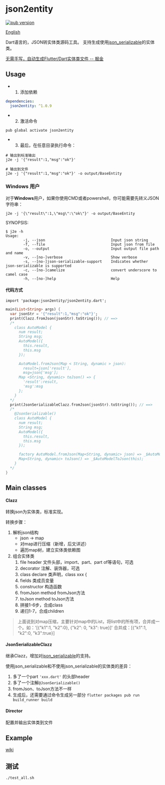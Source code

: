 # json2entity

<p align="left">
  <a href="https://pub.dartlang.org/packages/json2entity"><img alt="pub version" src="https://img.shields.io/pub/v/json2entity.svg"></a>
</p>

[English](https://github.com/laxian/dart-json2entity/blob/master/README.md)

Dart语言的，JSON转实体类源码工具。
支持生成使用[json_serializable](https://pub.dartlang.org/packages/json_serializable)的实体类。

[无需手写，自动生成Flutter/Dart实体类文件 -- 掘金](https://juejin.im/post/5c36251ce51d45524473f79f)

## Usage

- 1. 添加依赖
```yaml
dependencies:
  json2entity: ^1.0.9
```

- 2. 激活命令

```shell
pub global activate json2entity
```

- 3. 最后，在任意目录执行命令：

```shell
# 输出到标准输出
j2e -j '{"result":1,"msg":"ok"}'

# 输出到文件
j2e -j '{"result":1,"msg":"ok"}' -o output/BaseEntity
```
### **Windows** 用户
对于**Windows**用户，如果你使用CMD或者powershell，你可能需要先转义JSON字符串：

`j2e -j '{\"result\":1,\"msg\":\"ok\"}' -o output/BaseEntity`

SYNOPSIS:
```shell
$ j2e -h
Usage:
        -j, --json                              Input json string
        -f, --file                              Input json from file
        -o, --output                            Input output file path and name
        -v, --[no-]verbose                      Show verbose
        -s, --[no-]json-serializable-support    Indicates whether json-serializable is supported
        -c, --[no-]camelize                     convert underscore to camel case
        -h, --[no-]help                         Help
```

#### 代码方式

`import 'package:json2entity/json2entity.dart';`

```dart
main(List<String> args) {
  var jsonStr = '{"result":1,"msg":"ok"}';
  print(Clazz.fromJson(jsonStr).toString()); // ==>
  /*
	class AutoModel {
	  num result;
	  String msg;
	  AutoModel({
		this.result,
		this.msg
	  });

	  AutoModel.fromJson(Map < String, dynamic > json):
		result=json['result'],
		msg=json['msg'];
      Map <String, dynamic> toJson() => {
		'result':result,
		'msg':msg
	  };
	}
  */
  print(JsonSerializableClazz.fromJson(jsonStr).toString()); // ==>
  /*
	@JsonSerializable()
	class AutoModel {
	  num result;
	  String msg;
	  AutoModel({
		this.result,
		this.msg
	  });

	  factory AutoModel.fromJson(Map<String, dynamic> json) => _$AutoModelFromJson(json);
	  Map<String, dynamic> toJson() => _$AutoModelToJson(this);
	}
  */
}

```

## Main classes
#### Clazz
  转换json为实体类，标准实现。

  转换步骤：
1. 解析json结构
      - json -> map
	  - 对map进行压缩（新增，后文详述）
      - 遍历map树，建立实体类依赖图
2. 组合实体类
      1. file header      文件头部，import、part、part of等语句，可选
      2. decorator        注解、装饰器，可选
      3. class declare    类声明，class xxx {
      4. fields           类成员变量
      5. constructor      构造函数
      6. fromJson method  fromJson方法
      7. toJson method    toJson方法
      8. 拼接1-6步，合成class
      9. 递归1-7，合成children

> 上面说到对map压缩，主要针对map中的List，将list中的所有项，合并成一个。如：'[{"k1":1, "k2":0},  {"k2": 0, "k3": true}]' 合并成：[{"k1":1, "k2":0, "k3":true}]


#### JsonSerializableClazz
 继承Clazz，增加对[json_serializable](https://pub.dartlang.org/packages/json_serializable)的支持。

 使用json_serializable和不使用json_serializable的实体类的差异：
  1. 多了一个part `'xxx.dart'` 的头部header
  2. 多了一个注解`@JsonSerializable()`
  3. fromJson、toJson方法不一样
  4. 生成后，还需要通过命令生成另一部分
  `flutter packages pub run build_runner build`

#### Director
配置并输出实体类到文件

## Example
[wiki](https://github.com/laxian/dart-json2entity/wiki#example)

## 测试
`./test_all.sh`